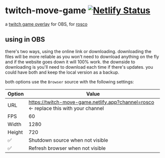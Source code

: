 # twitch-move-game [![Netlify Status](https://api.netlify.com/api/v1/badges/0860d985-f917-4d2a-9014-4cd252ed229b/deploy-status)](https://app.netlify.com/sites/twitch-move-game/deploys)

a [twitch game overlay](https://clips.twitch.tv/ModernCrepuscularCucumberKevinTurtle-ept7hB8MxvwIKiyh) for OBS, for [rosco](https://www.twitch.tv/rosco)

## using in OBS

there's two ways, using the online link or downloading. downloading the files will be more reliable as you won't need to download anything on the fly and if the website goes down it will 100% work. the downside to downloading is you'll need to download each time if there's updates. you could have both and keep the local version as a backup.

both options use the `Browser` source with the following settings:

| Option | Value                            |
| ------ | -------------------------------- |
| URL    | https://twitch-move-game.netlify.app?channel=rosco <- replace this with your channel |
| FPS    | 60                               |
| Width  | 1280                             |
| Height | 720                              |
| ✅     | Shutdown source when not visible |
| ✅     | Refresh browser when not visible |
